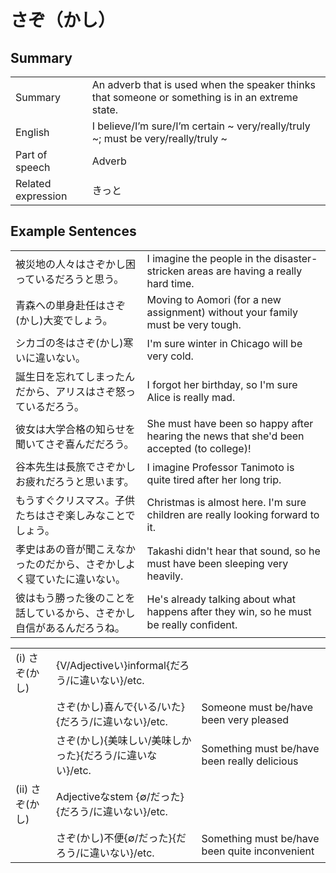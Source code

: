# さぞ（かし）

## Summary

<table><tr>   <td>Summary</td>   <td>An adverb that is used when the speaker thinks that someone or something is in an extreme state.</td></tr><tr>   <td>English</td>   <td>I believe/I’m sure/I’m certain ~ very/really/truly ~; must be very/really/truly ~</td></tr><tr>   <td>Part of speech</td>   <td>Adverb</td></tr><tr>   <td>Related expression</td>   <td>きっと</td></tr></table>

## Example Sentences

<table><tr>   <td>被災地の人々はさぞかし困っているだろうと思う。</td>   <td>I imagine the people in the disaster-stricken areas are having a really hard time.</td></tr><tr>   <td>青森への単身赴任はさぞ(かし)大変でしょう。</td>   <td>Moving to Aomori (for a new assignment) without your family must be very tough.</td></tr><tr>   <td>シカゴの冬はさぞ(かし)寒いに違いない。</td>   <td>I'm sure winter in Chicago will be very cold.</td></tr><tr>   <td>誕生日を忘れてしまったんだから、アリスはさぞ怒っているだろう。</td>   <td>I forgot her birthday, so I'm sure Alice is really mad.</td></tr><tr>   <td>彼女は大学合格の知らせを聞いてさぞ喜んだだろう。</td>   <td>She must have been so happy after hearing the news that she'd been accepted (to college)!</td></tr><tr>   <td>谷本先生は長旅でさぞかしお疲れだろうと思います。</td>   <td>I imagine Professor Tanimoto is quite tired after her long trip.</td></tr><tr>   <td>もうすぐクリスマス。子供たちはさぞ楽しみなことでしょう。</td>   <td>Christmas is almost here. I'm sure children are really looking forward to it.</td></tr><tr>   <td>孝史はあの音が聞こえなかったのだから、さぞかしよく寝ていたに違いない。</td>   <td>Takashi didn't hear that sound, so he must have been sleeping very heavily.</td></tr><tr>   <td>彼はもう勝った後のことを話しているから、さぞかし自信があるんだろうね。</td>   <td>He's already talking about what happens after they win, so he must be really conﬁdent.</td></tr></table>

<table class="table"><tbody><tr class="tr head"><td class="td"><span class="numbers">(i)</span> <span class="concept">さぞ</span><span>(</span><span class="concept">かし</span><span>)</span> </td><td class="td"><span class="concept"></span><span>{V/Adjectiveい}informal{だろう/に違いない}/etc.</span></td><td class="td"></td></tr><tr class="tr"><td class="td"></td><td class="td"><span class="concept">さぞ</span><span>(</span><span class="concept">かし</span><span>)喜んで{いる/いた}{だろう/に違いない}/etc.</span></td><td class="td"><span>Someone must be/have been very pleased</span></td></tr><tr class="tr"><td class="td"></td><td class="td"><span class="concept">さぞ</span><span>(</span><span class="concept">かし</span><span>){美味しい/美味しかった}{だろう/に違いない}/etc.</span></td><td class="td"><span>Something must be/have been really delicious</span></td></tr><tr class="tr head"><td class="td"><span class="numbers">(ii)</span> <span class="concept">さぞ</span><span>(</span><span class="concept">かし</span><span>)</span> </td><td class="td"><span class="concept"></span><span>Adjectiveなstem {∅/だった}{だろう/に違いない}/etc.</span></td><td class="td"></td></tr><tr class="tr"><td class="td"></td><td class="td"><span class="concept">さぞ</span><span>(</span><span class="concept">かし</span><span>)不便{∅/だった}{だろう/に違いない}/etc.</span></td><td class="td"><span>Something must be/have been quite inconvenient</span></td></tr></tbody></table>


